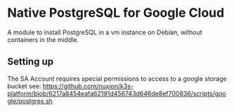 # Native PostgreSQL for Google Cloud

A module to install PostgreSQL in a vm instance on Debian, without containers in the middle. 


## Setting up

The SA Account requires special permissions to access to a google storage bucket
see:
https://github.com/nuxion/k3s-platform/blob/6217a8454eafa62191d456743d646de8ef700836/scripts/google/postgres.sh


